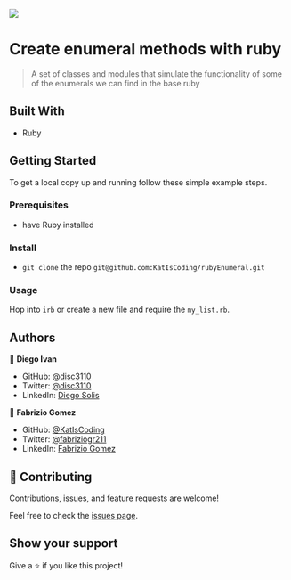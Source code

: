 ![](https://img.shields.io/badge/Microverse-blueviolet)

# Create enumeral methods with ruby

> A set of classes and modules that simulate the functionality of some of the enumerals we can find in the base ruby

## Built With

- Ruby

## Getting Started

To get a local copy up and running follow these simple example steps.

### Prerequisites
- have Ruby installed

### Install
- `git clone` the repo `git@github.com:KatIsCoding/rubyEnumeral.git`

### Usage
Hop into `irb` or create a new file and require the `my_list.rb`.

## Authors

👤 **Diego Ivan**

- GitHub: [@disc3110](https://github.com/disc3110)
- Twitter: [@disc3110](https://twitter.com/disc3110)
- LinkedIn: [Diego Solis](https://www.linkedin.com/in/diego-solis-cuevas/)

👤 **Fabrizio Gomez**

- GitHub: [@KatIsCoding](https://github.com/KatIsCoding)
- Twitter: [@fabriziogr211](https://twitter.com/fabriziogr211)
- LinkedIn: [Fabrizio Gomez](https://www.linkedin.com/in/fabrizio-gr/)

## 🤝 Contributing

Contributions, issues, and feature requests are welcome!

Feel free to check the [issues page](../../issues/).

## Show your support

Give a ⭐️ if you like this project!

